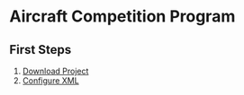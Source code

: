 # Aircraft Competition Program
## First Steps
1. [Download Project](https://github.com/jaime2m1/AircraftCompetitionProgram/archive/refs/heads/main.zip)
2. [Configure XML]()
